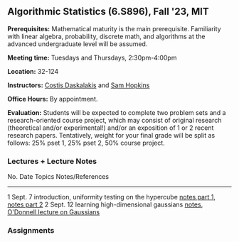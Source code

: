 ## Algorithmic Statistics (6.S896), Fall '23, MIT

**Prerequisites:** Mathematical maturity is the main prerequisite. Familiarity with linear algebra, probability, discrete math, and algorithms at the advanced undergraduate level will be assumed.

**Meeting time:** Tuesdays and Thursdays, 2:30pm-4:00pm

**Location:** 32-124

**Instructors:** [Costis Daskalakis](http://people.csail.mit.edu/costis/) and [Sam Hopkins](../../index.html)

**Office Hours:** By appointment.

**Evaluation:** Students will be expected to complete two problem sets and a research-oriented course project, which may consist of original research (theoretical and/or experimental!) and/or an exposition of 1 or 2 recent research papers. Tentatively, weight for your final grade will be split as follows: 25% pset 1, 25% pset 2, 50% course project.


### Lectures + Lecture Notes

No.              Date       Topics                                                            Notes/References
-----------      ----       ------                                                            ----------------
1                Sept. 7    introduction, uniformity testing on the hypercube                 [notes part 1](https://www.dropbox.com/scl/fi/sp52o6sc4upezz1ar3mee/Lecture-1-Intro-Uniformity-Testing.pdf?rlkey=n8r4mc9lk344jgvlz96vwqqwg&dl=0), [notes part 2](./lec1-sam.html)
2                Sept. 12   learning high-dimensional gaussians                               [notes](https://www.dropbox.com/scl/fi/uefdpycaob9zj351r38ss/Lecture-2-Learning-a-Gaussian.pdf?rlkey=7yh4gs7pnqgeu9dfxdvoqe010&dl=0), [O'Donnell lecture on Gaussians](https://www.youtube.com/watch?v=hRqhf1edVIo)


### Assignments


